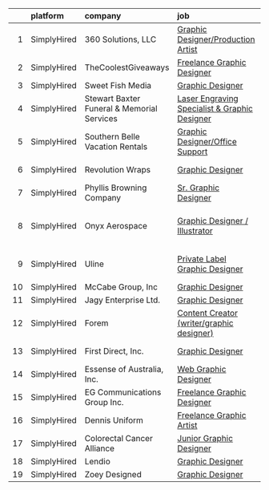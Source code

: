

|    | platform    | company                                    | job                                                                                                                                                        | update_time   | location                       |
|---:|:------------|:-------------------------------------------|:-----------------------------------------------------------------------------------------------------------------------------------------------------------|:--------------|:-------------------------------|
|  1 | SimplyHired | 360 Solutions, LLC                         | [Graphic Designer/Production Artist](https://www.simplyhired.com/job/wTKuKhJFue8gAenatIutsqNnn1KWWLvcslbVcB2Shz7OnZLg523oNA?q=graphic+designer)            | Recently      | Remote                         |
|  2 | SimplyHired | TheCoolestGiveaways                        | [Freelance Graphic Designer](https://www.simplyhired.com/job/RLeVriDFQ-0N3S_bXsJCIexmjRXoQ3XP0WH5-IiM4cMpTwLU6dm8JQ?q=graphic+designer)                    | Recently      | Remote                         |
|  3 | SimplyHired | Sweet Fish Media                           | [Graphic Designer](https://www.simplyhired.com/job/cUIJ_31gACWX_sFNnQAkvib7mUbk9-syPej7Bv9KW97OzfND6tEQDw?q=graphic+designer)                              | 3d            | Remote                         |
|  4 | SimplyHired | Stewart Baxter Funeral & Memorial Services | [Laser Engraving Specialist & Graphic Designer](https://www.simplyhired.com/job/W7d3oOKu7A-pFMHCaQcqzHBI2szJMOCVupMjoTLcxXq27nVgnyC_2A?q=graphic+designer) | 12d           | Mount Vernon, IA               |
|  5 | SimplyHired | Southern Belle Vacation Rentals            | [Graphic Designer/Office Support](https://www.simplyhired.com/job/tN318RTqVYP6jVwUwGt3g5IXiwwJC5zotfD3wfTEH73N97rPxD0bKA?q=graphic+designer)               | Recently      | Tybee Island, GA               |
|  6 | SimplyHired | Revolution Wraps                           | [Graphic Designer](https://www.simplyhired.com/job/0IoJXSVhf8N3kXtF9qAukKjtNWYoeZEKC5fUUQyB1wMjySCxvLQYoA?q=graphic+designer)                              | Recently      | Lincoln, NE                    |
|  7 | SimplyHired | Phyllis Browning Company                   | [Sr. Graphic Designer](https://www.simplyhired.com/job/Bje8UERbeUwrcmtFvEicVLJof9j39fg2Ob2Owi8fd4zuB_hsfoR2dg?q=graphic+designer)                          | Recently      | Austin, TX                     |
|  8 | SimplyHired | Onyx Aerospace                             | [Graphic Designer / Illustrator](https://www.simplyhired.com/job/stIJgGLnTGc-REEpOgyTvrjEEaN5cAcWkqK4fzLOTYtUdARYVWXePw?q=graphic+designer)                | 12d           | New Braunfels, TX +6 locations |
|  9 | SimplyHired | Uline                                      | [Private Label Graphic Designer](https://www.simplyhired.com/job/gaU7wG-0MokVf1_JRYGiyTzy8gVqJplpjUfErgk8B2FmWrZf0ZLp5Q?q=graphic+designer)                | Recently      | Pleasant Prairie, WI           |
| 10 | SimplyHired | McCabe Group, Inc                          | [Graphic Designer](https://www.simplyhired.com/job/_V5gwX6m4gxLeXZPsU1lmGBnrUaAeQe93eGVWEhJhD5M38RbQ0557A?q=graphic+designer)                              | 1d            | Remote                         |
| 11 | SimplyHired | Jagy Enterprise Ltd.                       | [Graphic Designer](https://www.simplyhired.com/job/MnspECtnQ_2-uWspoc9s5VZsDIGMZRP3FOJYaQ5155cgr-e6DDGGew?q=graphic+designer)                              | 1d            | Remote                         |
| 12 | SimplyHired | Forem                                      | [Content Creator (writer/graphic designer)](https://www.simplyhired.com/job/tQM1p8x1Dhtb6mQ64awD98pi1Ga1PZPjeqysZzkmH6_mWbXodJok9g?q=graphic+designer)     | 5d            | Remote                         |
| 13 | SimplyHired | First Direct, Inc.                         | [Graphic Designer](https://www.simplyhired.com/job/aMl-p7xFtqBU8HslipZBctorN0n8WunnmFGKAwUAwhXkjGQSO6xvNA?q=graphic+designer)                              | 13d           | Bellevue, NE                   |
| 14 | SimplyHired | Essense of Australia, Inc.                 | [Web Graphic Designer](https://www.simplyhired.com/job/nt-uboz8RSzBVl9Cd1950lC8q20roEemfTPENpS28LA0lqJWgq8a9w?q=graphic+designer)                          | Recently      | Lenexa, KS                     |
| 15 | SimplyHired | EG Communications Group Inc.               | [Freelance Graphic Designer](https://www.simplyhired.com/job/xA9hI3SttOCDtWJwcxi03XnWC5G6OuOb-KBUy7w86ZVm6Ahyd5k8mQ?q=graphic+designer)                    | 6d            | Remote                         |
| 16 | SimplyHired | Dennis Uniform                             | [Freelance Graphic Artist](https://www.simplyhired.com/job/jakDJg9DfoZq1m4RgJvJ70Cx5N3vlyUyfZvGVq1yO0URtMNVRPpOFw?q=graphic+designer)                      | 6d            | Remote                         |
| 17 | SimplyHired | Colorectal Cancer Alliance                 | [Junior Graphic Designer](https://www.simplyhired.com/job/nGSnwNgOqbcw60B5fYWC502p_1HtLzJsLglYFEMdK9kkX9quQZJwKQ?q=graphic+designer)                       | Today         | Remote                         |
| 18 | SimplyHired | Lendio                                     | [Graphic Designer](https://www.simplyhired.com/job/cEQGgZHJhx7ecWkmUqUlTRhOQvALfaou5ODhkLJx1nGGIStnaNoGoQ?q=graphic+designer)                              | Recently      | Lehi, UT                       |
| 19 | SimplyHired | Zoey Designed                              | [Graphic Designer](https://www.simplyhired.com/job/IEPWjWGb7eoOVr0B5kyXYSpn728Wy1W7NSLOmwyGki8P6zNaPlTMWw?q=graphic+designer)                              | Today         | Remote                         |